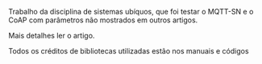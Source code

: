 Trabalho da disciplina de sistemas ubíquos, que foi testar o MQTT-SN  e o CoAP com parâmetros não mostrados em outros artigos.

Mais detalhes ler o artigo.

Todos os créditos de bibliotecas utilizadas estão nos manuais e códigos
